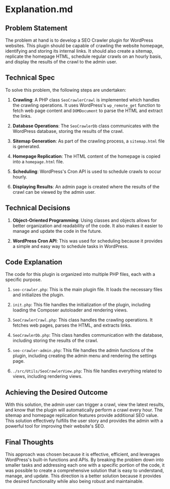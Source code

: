 # Explanation.md

## Problem Statement

The problem at hand is to develop a SEO Crawler plugin for WordPress websites. This plugin should be capable of crawling the website homepage, identifying and storing its internal links. It should also create a sitemap, replicate the homepage HTML, schedule regular crawls on an hourly basis, and display the results of the crawl to the admin user.

## Technical Spec

To solve this problem, the following steps are undertaken:

1. **Crawling**: A PHP class `SeoCrawlerCrawl` is implemented which handles the crawling operations. It uses WordPress's `wp_remote_get` function to fetch web page content and `DOMDocument` to parse the HTML and extract the links.

2. **Database Operations**: The `SeoCrawlerDb` class communicates with the WordPress database, storing the results of the crawl.

3. **Sitemap Generation**: As part of the crawling process, a `sitemap.html` file is generated.

4. **Homepage Replication**: The HTML content of the homepage is copied into a `homepage.html` file.

5. **Scheduling**: WordPress's Cron API is used to schedule crawls to occur hourly.

6. **Displaying Results**: An admin page is created where the results of the crawl can be viewed by the admin user.

## Technical Decisions

1. **Object-Oriented Programming**: Using classes and objects allows for better organization and readability of the code. It also makes it easier to manage and update the code in the future.

2. **WordPress Cron API**: This was used for scheduling because it provides a simple and easy way to schedule tasks in WordPress.

## Code Explanation

The code for this plugin is organized into multiple PHP files, each with a specific purpose.

1. `seo-crawler.php`: This is the main plugin file. It loads the necessary files and initializes the plugin.

2. `init.php`: This file handles the initialization of the plugin, including loading the Composer autoloader and rendering views.

3. `SeoCrawlerCrawl.php`: This class handles the crawling operations. It fetches web pages, parses the HTML, and extracts links.

4. `SeoCrawlerDb.php`: This class handles communication with the database, including storing the results of the crawl.

5. `seo-crawler-admin.php`: This file handles the admin functions of the plugin, including creating the admin menu and rendering the settings page.

6. `./src/Utils/SeoCrawlerView.php`: This file handles everything related to views, including rendering views. 

## Achieving the Desired Outcome

With this solution, the admin user can trigger a crawl, view the latest results, and know that the plugin will automatically perform a crawl every hour. The sitemap and homepage replication features provide additional SEO value. This solution effectively fulfills the user story and provides the admin with a powerful tool for improving their website's SEO.

## Final Thoughts

This approach was chosen because it is effective, efficient, and leverages WordPress's built-in functions and APIs. By breaking the problem down into smaller tasks and addressing each one with a specific portion of the code, it was possible to create a comprehensive solution that is easy to understand, manage, and update. This direction is a better solution because it provides the desired functionality while also being robust and maintainable.
